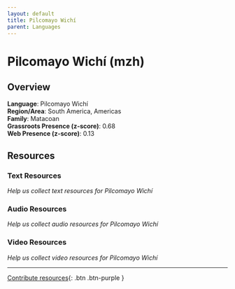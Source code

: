 ```yaml
---
layout: default
title: Pilcomayo Wichí
parent: Languages
---
```


# Pilcomayo Wichí (mzh)

## Overview

**Language**: Pilcomayo Wichí  
**Region/Area**: South America, Americas  
**Family**: Matacoan  
**Grassroots Presence (z-score)**: 0.68  
**Web Presence (z-score)**: 0.13  

## Resources

### Text Resources
*Help us collect text resources for Pilcomayo Wichí*

### Audio Resources
*Help us collect audio resources for Pilcomayo Wichí*

### Video Resources
*Help us collect video resources for Pilcomayo Wichí*

---

[Contribute resources](https://forms.office.com/e/1SfLJx3u1r){: .btn .btn-purple }
